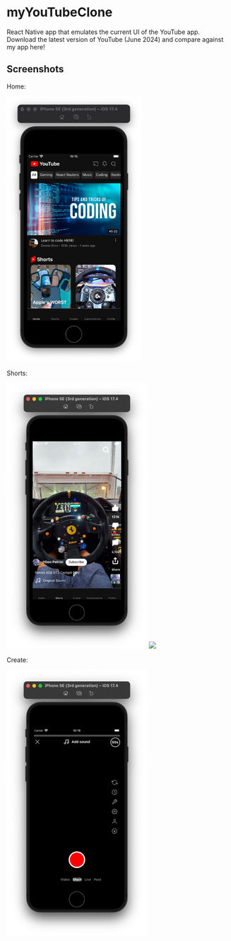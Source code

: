 # myYouTubeClone

React Native app that emulates the current UI of the YouTube app. Download the latest version of YouTube (June 2024) and compare against my app here!

## Screenshots

Home:

<p>
<img src = 'assets/app-imgs/home-screen.png' height='600'>
</p>

Shorts:

<p>
<img src = 'assets/app-imgs/shorts-screen.png' height='600'>
<img src = 'assets/app-imgs/Screenshot_20240601_181721_myWallpaper.jpg' height='600'>
</p>

Create:

<p>
<img src = 'assets/app-imgs/create-screen.png' height='600'>
</p>
